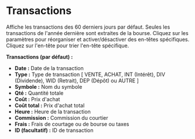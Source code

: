 # **Transactions**

Affiche les transactions des 60 derniers jours par défaut. Seules les transactions de l'année dernière sont extraites de la bourse.
Cliquez sur les paramètres pour réorganiser et activer/désactiver des en-têtes spécifiques.
Cliquez sur l'en-tête pour trier l'en-tête spécifique.

**Transactions (par défaut) :**
- **Date :** Date de la transaction
- **Type :** Type de transaction [ VENTE, ACHAT, INT (Intérêt), DIV (Dividende), WID (Retrait), DEP (Dépôt) ou AUTRE ]
- **Symbole :** Nom du symbole
- **Qté :** Quantité totale
- **Coût :** Prix d'achat
- **Coût total :** Prix d'achat total
- **Heure :** Heure de la transaction
- **Commission :** Commission du courtier
- **Frais :** Frais de courtage ou de bourse ou taxes
- **ID (facultatif) :** ID de transaction
